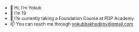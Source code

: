 - 👋 Hi, I’m Yokub
- 👀 I’m 19
- 🌱 I’m currently taking a Foundation Course at PDP Academy
- 📫 You can reach me through yokubbakhodirov@gmail.com

<!---
yokubbakhodirov/yokubbakhodirov is a ✨ special ✨ repository because its `README.md` (this file) appears on your GitHub profile.
You can click the Preview link to take a look at your changes.
--->
